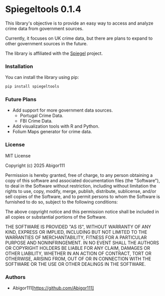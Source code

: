 # Spiegeltools 0.1.4
This library's objective is to provide an easy way to access and analyze crime data from government sources.

Currently, it focuses on UK crime data, but there are plans to expand to other government sources in the future.

The library is affiliated with the [Spiegel](https://github.com/Spiegel-382/Spiegel) project.

### Installation
You can install the library using pip:
```bash
pip install spiegeltools
```

### Future Plans
- Add support for more government data sources.
    - Portugal Crime Data.
    - FBI Crime Data.
- Add visualization tools with R and Python.
- Folium Maps generator for crime data.
### License

MIT License

Copyright (c) 2025 Abigor111

Permission is hereby granted, free of charge, to any person obtaining a copy
of this software and associated documentation files (the "Software"), to deal
in the Software without restriction, including without limitation the rights
to use, copy, modify, merge, publish, distribute, sublicense, and/or sell
copies of the Software, and to permit persons to whom the Software is
furnished to do so, subject to the following conditions:

The above copyright notice and this permission notice shall be included in all
copies or substantial portions of the Software.

THE SOFTWARE IS PROVIDED "AS IS", WITHOUT WARRANTY OF ANY KIND, EXPRESS OR
IMPLIED, INCLUDING BUT NOT LIMITED TO THE WARRANTIES OF MERCHANTABILITY,
FITNESS FOR A PARTICULAR PURPOSE AND NONINFRINGEMENT. IN NO EVENT SHALL THE
AUTHORS OR COPYRIGHT HOLDERS BE LIABLE FOR ANY CLAIM, DAMAGES OR OTHER
LIABILITY, WHETHER IN AN ACTION OF CONTRACT, TORT OR OTHERWISE, ARISING FROM,
OUT OF OR IN CONNECTION WITH THE SOFTWARE OR THE USE OR OTHER DEALINGS IN THE
SOFTWARE.

### Authors
- Abigor111[https://github.com/Abigor111]